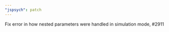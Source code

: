 ```yaml
---
"jspsych": patch
---
```


Fix error in how nested parameters were handled in simulation mode, #2911
